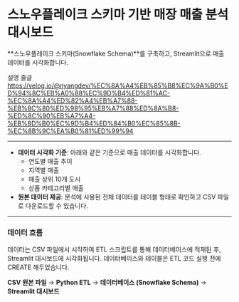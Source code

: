 # 스노우플레이크 스키마 기반 매장 매출 분석 대시보드

**스노우플레이크 스키마(Snowflake Schema)**를 구축하고, Streamlit으로 매출 데이터를 시각화합니다.

설명 줄글
https://velog.io/@nyangdev/%EC%8A%A4%EB%85%B8%EC%9A%B0%ED%94%8C%EB%A0%88%EC%9D%B4%ED%81%AC-%EC%8A%A4%ED%82%A4%EB%A7%88-%EB%8C%80%ED%98%95%EB%A7%88%ED%8A%B8-%ED%8C%90%EB%A7%A4-%EB%8D%B0%EC%9D%B4%ED%84%B0%EC%85%8B-%EC%8B%9C%EA%B0%81%ED%99%94

---

* **데이터 시각화 기준**: 아래와 같은 기준으로 매출 데이터를 시각화합니다.
    * 연도별 매출 추이
    * 지역별 매출
    * 매출 상위 10개 도시
    * 상품 카테고리별 매출
* **원본 데이터 제공**: 분석에 사용된 전체 데이터를 테이블 형태로 확인하고 CSV 파일로 다운로드할 수 있습니다.

---

### 데이터 흐름

데이터는 CSV 파일에서 시작하여 ETL 스크립트를 통해 데이터베이스에 적재된 후, Streamlit 대시보드에 시각화됩니다.
데이터베이스와 테이블은 ETL 코드 실행 전에 CREATE 해두었습니다.


**CSV 원본 파일** → **Python ETL** → **데이터베이스 (Snowflake Schema)** → **Streamlit 대시보드**
